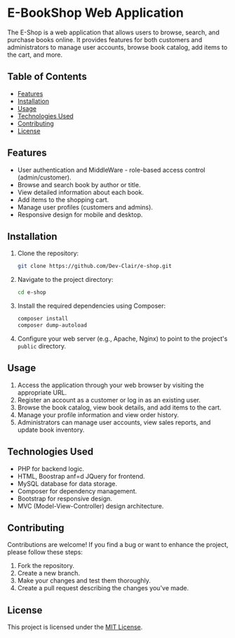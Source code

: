 # E-BookShop Web Application

The E-Shop is a web application that allows users to browse, search, and purchase books online. It provides features for both customers and administrators to manage user accounts, browse book catalog, add items to the cart, and more.

## Table of Contents

- [Features](#features)
- [Installation](#installation)
- [Usage](#usage)
- [Technologies Used](#technologies-used)
- [Contributing](#contributing)
- [License](#license)

## Features

- User authentication and MiddleWare - role-based access control (admin/customer).
- Browse and search book by author or title.
- View detailed information about each book.
- Add items to the shopping cart.
- Manage user profiles (customers and admins).
- Responsive design for mobile and desktop.

## Installation

1. Clone the repository:
   ```bash
   git clone https://github.com/Dev-Clair/e-shop.git
   ```
2. Navigate to the project directory:
   ```bash
   cd e-shop
   ```
3. Install the required dependencies using Composer:
   ```bash
   composer install
   composer dump-autoload
   ```
4. Configure your web server (e.g., Apache, Nginx) to point to the project's `public` directory.

## Usage

1. Access the application through your web browser by visiting the appropriate URL.
2. Register an account as a customer or log in as an existing user.
3. Browse the book catalog, view book details, and add items to the cart.
4. Manage your profile information and view order history.
5. Administrators can manage user accounts, view sales reports, and update book inventory.

## Technologies Used

- PHP for backend logic.
- HTML, Boostrap anf=d JQuery for frontend.
- MySQL database for data storage.
- Composer for dependency management.
- Bootstrap for responsive design.
- MVC (Model-View-Controller) design architecture.

## Contributing

Contributions are welcome! If you find a bug or want to enhance the project, please follow these steps:

1. Fork the repository.
2. Create a new branch.
3. Make your changes and test them thoroughly.
4. Create a pull request describing the changes you've made.

## License

This project is licensed under the [MIT License](LICENSE).
